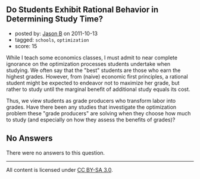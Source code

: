 ## Do Students Exhibit Rational Behavior in Determining Study Time?

- posted by: [Jason B](https://stackexchange.com/users/-1/26-jason-b) on 2011-10-13
- tagged: `schools`, `optimization`
- score: 15

While I teach some economics classes, I must admit to near complete ignorance on the optimization processes students undertake when studying.  We often say that the "best" students are those who earn the highest grades.  However, from (naive) economic first principles, a rational student might be expected to endeavor not to maximize her grade, but rather to study until the marginal benefit of additional study equals its cost.  

Thus, we view students as grade producers who transform labor into grades. Have there been any studies that investigate the optimization problem these "grade producers" are solving when they choose how much to study (and especially on how they assess the benefits of grades)?

## No Answers

There were no answers to this question.


---

All content is licensed under [CC BY-SA 3.0](https://creativecommons.org/licenses/by-sa/3.0/).
